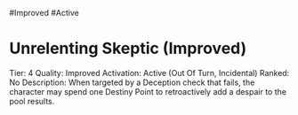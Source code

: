 #Improved 
#Active 

# Unrelenting Skeptic (Improved)
Tier: 4
Quality: Improved
Activation: Active (Out Of Turn, Incidental)
Ranked: No
Description: When targeted by a Deception check that fails, the character may spend one Destiny Point to retroactively add a despair to the pool results.